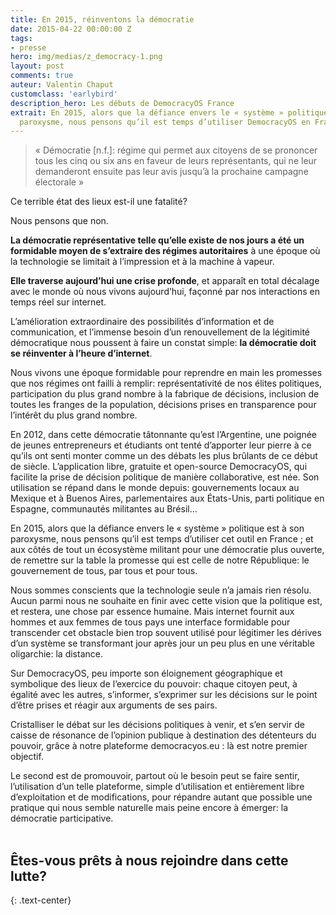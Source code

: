 ```yaml
---
title: En 2015, réinventons la démocratie
date: 2015-04-22 00:00:00 Z
tags:
- presse
hero: img/medias/z_democracy-1.png
layout: post
comments: true
auteur: Valentin Chaput
customclass: 'earlybird'
description_hero: Les débuts de DemocracyOS France
extrait: En 2015, alors que la défiance envers le « système » politique est à son
  paroxysme, nous pensons qu’il est temps d’utiliser DemocracyOS en France
---
```


> « Démocratie [n.f.]: régime qui permet aux citoyens de se prononcer tous les cinq ou six ans en faveur de leurs représentants, qui ne leur demanderont ensuite pas leur avis jusqu’à la prochaine campagne électorale »


Ce terrible état des lieux est-il une fatalité?

Nous pensons que non.

**La démocratie représentative telle qu’elle existe de nos jours a été un formidable moyen de s’extraire des régimes autoritaires** à une époque où la technologie se limitait à l’impression et à la machine à vapeur.

**Elle traverse aujourd’hui une crise profonde**, et apparaît en total décalage avec le monde où nous vivons aujourd’hui, façonné par nos interactions en temps réel sur internet.

L’amélioration extraordinaire des possibilités d’information et de communication, et l’immense besoin d’un renouvellement de la légitimité démocratique nous poussent à faire un constat simple: **la démocratie doit se réinventer à l’heure d’internet**.

Nous vivons une époque formidable pour reprendre en main les promesses que nos régimes ont failli à remplir: représentativité de nos élites politiques, participation du plus grand nombre à la fabrique de décisions, inclusion de toutes les franges de la population, décisions prises en transparence pour l’intérêt du plus grand nombre.

En 2012, dans cette démocratie tâtonnante qu’est l’Argentine, une poignée de jeunes entrepreneurs et étudiants ont tenté d’apporter leur pierre à ce qu’ils ont senti monter comme un des débats les plus brûlants de ce début de siècle. L’application libre, gratuite et open-source DemocracyOS, qui facilite la prise de décision politique de manière collaborative, est née. Son utilisation se répand dans le monde depuis: gouvernements locaux au Mexique et à Buenos Aires, parlementaires aux États-Unis, parti politique en Espagne, communautés militantes au Brésil…

En 2015, alors que la défiance envers le « système » politique est à son paroxysme, nous pensons qu’il est temps d’utiliser cet outil en France ; et aux côtés de tout un écosystème militant pour une démocratie plus ouverte, de remettre sur la table la promesse qui est celle de notre République: le gouvernement de tous, par tous et pour tous.

Nous sommes conscients que la technologie seule n’a jamais rien résolu. Aucun parmi nous ne souhaite en finir avec cette vision que la politique est, et restera, une chose par essence humaine. Mais internet fournit aux hommes et aux femmes de tous pays une interface formidable pour transcender cet obstacle bien trop souvent utilisé pour légitimer les dérives d’un système se transformant jour après jour un peu plus en une véritable oligarchie: la distance.

Sur DemocracyOS, peu importe son éloignement géographique et symbolique des lieux de l’exercice du pouvoir: chaque citoyen peut, à égalité avec les autres, s’informer, s’exprimer sur les décisions sur le point d’être prises et réagir aux arguments de ses pairs.

Cristalliser le débat sur les décisions politiques à venir, et s’en servir de caisse de résonance de l’opinion publique à destination des détenteurs du pouvoir, grâce à notre plateforme democracyos.eu : là est notre premier objectif.

Le second est de promouvoir, partout où le besoin peut se faire sentir, l’utilisation d’un telle plateforme, simple d’utilisation et entièrement libre d’exploitation et de modifications, pour répandre autant que possible une pratique qui nous semble naturelle mais peine encore à émerger: la démocratie participative.
<br>
<br>

## Êtes-vous prêts à nous rejoindre dans cette lutte?
{: .text-center}


